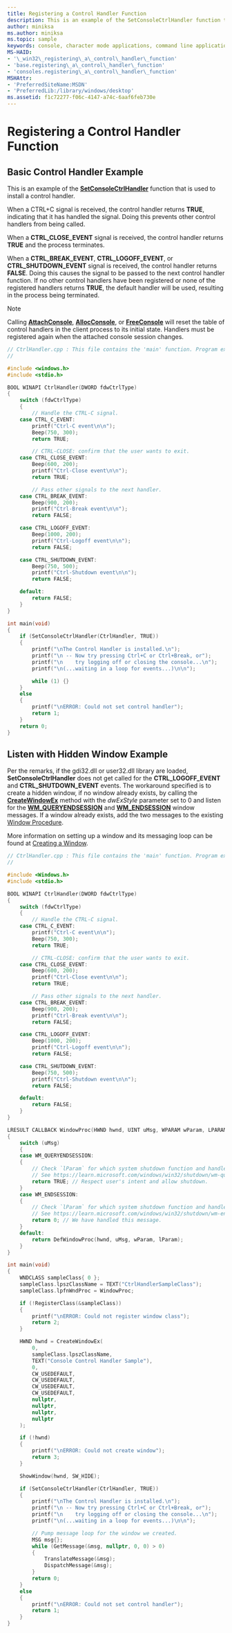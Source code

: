 ```yaml
---
title: Registering a Control Handler Function
description: This is an example of the SetConsoleCtrlHandler function that is used to install a control handler.
author: miniksa
ms.author: miniksa
ms.topic: sample
keywords: console, character mode applications, command line applications, terminal applications, console api
MS-HAID:
- '\_win32\_registering\_a\_control\_handler\_function'
- 'base.registering\_a\_control\_handler\_function'
- 'consoles.registering\_a\_control\_handler\_function'
MSHAttr:
- 'PreferredSiteName:MSDN'
- 'PreferredLib:/library/windows/desktop'
ms.assetid: f1c72277-f06c-4147-a74c-6aaf6feb730e
---
```


# Registering a Control Handler Function

## Basic Control Handler Example

This is an example of the [**SetConsoleCtrlHandler**](setconsolectrlhandler.md) function that is used to install a control handler.

When a CTRL+C signal is received, the control handler returns **TRUE**, indicating that it has handled the signal. Doing this prevents other control handlers from being called.

When a **CTRL\_CLOSE\_EVENT** signal is received, the control handler returns **TRUE** and the process terminates.

When a **CTRL\_BREAK\_EVENT**, **CTRL\_LOGOFF\_EVENT**, or **CTRL\_SHUTDOWN\_EVENT** signal is received, the control handler returns **FALSE**. Doing this causes the signal to be passed to the next control handler function. If no other control handlers have been registered or none of the registered handlers returns **TRUE**, the default handler will be used, resulting in the process being terminated.

> [!NOTE]
> Calling [**AttachConsole**](attachconsole.md), [**AllocConsole**](allocconsole.md), or [**FreeConsole**](freeconsole.md) will reset the table of control handlers in the client process to its initial state. Handlers must be registered again when the attached console session changes.

```C
// CtrlHandler.cpp : This file contains the 'main' function. Program execution begins and ends there.
//

#include <windows.h>
#include <stdio.h>

BOOL WINAPI CtrlHandler(DWORD fdwCtrlType)
{
    switch (fdwCtrlType)
    {
        // Handle the CTRL-C signal.
    case CTRL_C_EVENT:
        printf("Ctrl-C event\n\n");
        Beep(750, 300);
        return TRUE;

        // CTRL-CLOSE: confirm that the user wants to exit.
    case CTRL_CLOSE_EVENT:
        Beep(600, 200);
        printf("Ctrl-Close event\n\n");
        return TRUE;

        // Pass other signals to the next handler.
    case CTRL_BREAK_EVENT:
        Beep(900, 200);
        printf("Ctrl-Break event\n\n");
        return FALSE;

    case CTRL_LOGOFF_EVENT:
        Beep(1000, 200);
        printf("Ctrl-Logoff event\n\n");
        return FALSE;

    case CTRL_SHUTDOWN_EVENT:
        Beep(750, 500);
        printf("Ctrl-Shutdown event\n\n");
        return FALSE;

    default:
        return FALSE;
    }
}

int main(void)
{
    if (SetConsoleCtrlHandler(CtrlHandler, TRUE))
    {
        printf("\nThe Control Handler is installed.\n");
        printf("\n -- Now try pressing Ctrl+C or Ctrl+Break, or");
        printf("\n    try logging off or closing the console...\n");
        printf("\n(...waiting in a loop for events...)\n\n");

        while (1) {}
    }
    else
    {
        printf("\nERROR: Could not set control handler");
        return 1;
    }
    return 0;
}
```

## Listen with Hidden Window Example

Per the remarks, if the gdi32.dll or user32.dll library are loaded,  **SetConsoleCtrlHandler** does not get called for the **CTRL\_LOGOFF\_EVENT** and **CTRL\_SHUTDOWN\_EVENT** events. The workaround specified is to create a hidden window, if no window already exists, by calling the [**CreateWindowEx**](/windows/win32/api/winuser/nf-winuser-createwindowexa) method with the *dwExStyle* parameter set to 0 and listen for the  [**WM\_QUERYENDSESSION**](/windows/win32/shutdown/wm-queryendsession) and [**WM\_ENDSESSION**](/windows/win32/shutdown/wm-endsession) window messages. If a window already exists, add the two messages to the existing [Window Procedure](/windows/win32/winmsg/using-window-procedures).

More information on setting up a window and its messaging loop can be found at [Creating a Window](/windows/win32/learnwin32/creating-a-window).

```C++
// CtrlHandler.cpp : This file contains the 'main' function. Program execution begins and ends there.
//

#include <Windows.h>
#include <stdio.h>

BOOL WINAPI CtrlHandler(DWORD fdwCtrlType)
{
    switch (fdwCtrlType)
    {
        // Handle the CTRL-C signal.
    case CTRL_C_EVENT:
        printf("Ctrl-C event\n\n");
        Beep(750, 300);
        return TRUE;

        // CTRL-CLOSE: confirm that the user wants to exit.
    case CTRL_CLOSE_EVENT:
        Beep(600, 200);
        printf("Ctrl-Close event\n\n");
        return TRUE;

        // Pass other signals to the next handler.
    case CTRL_BREAK_EVENT:
        Beep(900, 200);
        printf("Ctrl-Break event\n\n");
        return FALSE;

    case CTRL_LOGOFF_EVENT:
        Beep(1000, 200);
        printf("Ctrl-Logoff event\n\n");
        return FALSE;

    case CTRL_SHUTDOWN_EVENT:
        Beep(750, 500);
        printf("Ctrl-Shutdown event\n\n");
        return FALSE;

    default:
        return FALSE;
    }
}

LRESULT CALLBACK WindowProc(HWND hwnd, UINT uMsg, WPARAM wParam, LPARAM lParam)
{
    switch (uMsg)
    {
    case WM_QUERYENDSESSION:
    {
        // Check `lParam` for which system shutdown function and handle events.
        // See https://learn.microsoft.com/windows/win32/shutdown/wm-queryendsession
        return TRUE; // Respect user's intent and allow shutdown.
    }
    case WM_ENDSESSION:
    {
        // Check `lParam` for which system shutdown function and handle events.
        // See https://learn.microsoft.com/windows/win32/shutdown/wm-endsession
        return 0; // We have handled this message.
    }
    default:
        return DefWindowProc(hwnd, uMsg, wParam, lParam);
    }
}

int main(void)
{
    WNDCLASS sampleClass{ 0 };
    sampleClass.lpszClassName = TEXT("CtrlHandlerSampleClass");
    sampleClass.lpfnWndProc = WindowProc;

    if (!RegisterClass(&sampleClass))
    {
        printf("\nERROR: Could not register window class");
        return 2;
    }

    HWND hwnd = CreateWindowEx(
        0,
        sampleClass.lpszClassName,
        TEXT("Console Control Handler Sample"),
        0,
        CW_USEDEFAULT,
        CW_USEDEFAULT,
        CW_USEDEFAULT,
        CW_USEDEFAULT,
        nullptr,
        nullptr,
        nullptr,
        nullptr
    );

    if (!hwnd)
    {
        printf("\nERROR: Could not create window");
        return 3;
    }

    ShowWindow(hwnd, SW_HIDE);

    if (SetConsoleCtrlHandler(CtrlHandler, TRUE))
    {
        printf("\nThe Control Handler is installed.\n");
        printf("\n -- Now try pressing Ctrl+C or Ctrl+Break, or");
        printf("\n    try logging off or closing the console...\n");
        printf("\n(...waiting in a loop for events...)\n\n");

        // Pump message loop for the window we created.
        MSG msg{};
        while (GetMessage(&msg, nullptr, 0, 0) > 0)
        {
            TranslateMessage(&msg);
            DispatchMessage(&msg);
        }
        return 0;
    }
    else
    {
        printf("\nERROR: Could not set control handler");
        return 1;
    }
}
```

